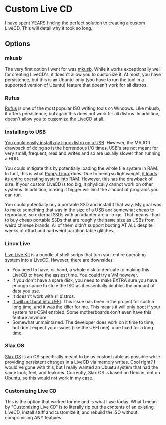 # Custom Live CD
I have spent YEARS finding the perfect solution to creating a custom LiveCD. This will detail why it took so long. 

## Options
### mkusb
The very first option I went for was [mkusb](https://help.ubuntu.com/community/mkusb). While it works exceptionally well for creating LiveCD's, it doesn't allow you to customize it. At most, you have persistence, but this is an Ubuntu-only (you have to run the tool in a supported version of Ubuntu) feature that doesn't work for all distros. 

### Rufus
[Rufus](https://rufus.ie/en/) is one of the most popular ISO writing tools on Windows. Like mkusb, it offers persistence, but again this does not work for all distros. In addition, doesn't allow you to customize the LiveCD at all. 

### Installing to USB
[You could easily install any linux distro on a USB](https://stackoverflow.com/questions/65738318/install-linux-on-flash-disk-like-internal-disk). However, the MAJOR drawback of doing so is the horrendous I/O times. USB's are not meant for very small, frequent, read and writes and so are usually slower than running a HDD. 

You could mitigate this by potentially loading the whole file system in RAM. In fact, this is what [Puppy Linux](https://puppylinux-woof-ce.github.io/) does. Due to being so lightweight, [it loads its entire operating system into RAM](https://forum.puppylinux.com/viewtopic.php?t=5417). However, this has the drawback of size. If your custom LiveCD is too big, it physically cannot work on other systems. In addition, making it bigger will limit the amount of programs you can run. 

You could potentially buy a portable SSD and install it that way. My goal was to make something that was in the size of a USB and somewhat cheap to reproduce, so external SSDs with an adapter are a no-go. That means I had to buy cheap portable SSDs that are roughly the same size as USBs from weird chinese brands. All of them didn't support booting AT ALL despite weeks of effort and had weird partition table glitches. 

### Linux Live
[Live Live Kit](https://github.com/Tomas-M/linux-live) is a bundle of shell scrips that turn your entire operating system into a LiveCD. However, there are downsides:

- You need to have, on hand, a whole disk to dedicate to making this LiveCD to have the easiest time. You could try a VM however.
- If you don't have a spare disk, you need to make EXTRA sure you have enough space to store the ISO as it essentially doubles the amount of data you use. 
- It doesn't work with all distros.
- [It will not boot into UEFI](https://github.com/Tomas-M/linux-live/issues/218). This issue has been in the project for such a long time, and it was the killer for me. This means it will only boot if your system has CSM enabled. Some motherboards don't even have this feature anymore. 
- Somewhat unmaintained. The developer does work on it time to time, but don't expect your issues (like the UEFI one) to be fixed for a long time.

### Slax OS
[Slax OS](https://www.slax.org/) is an OS specifically meant to be as customizable as possible while providing persistent changes in a LiveCD via memory writes. Cool right? I would've gone with this, but I really wanted an Ubuntu system that had the same look, feel, and features. Currently, Slax OS is based on Debian, not on Ubuntu, so this would not work in my case. 

### Customizing Live CD
This is the option that worked for me and is what I use today. What I mean by "Customizing Live CD" is to literally rip out the contents of an existing LiveCD, install stuff and customize it, and rebuild the ISO without comprimising ANY features. 









